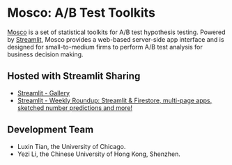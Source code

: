 # Mosco: A/B Test Toolkits 

[Mosco](https://share.streamlit.io/luxin-tian/mosco_ab_test/main/mosco/main_app.py) is a set of statistical toolkits for A/B test hypothesis testing. Powered by [Streamlit](https://streamlit.io), Mosco provides a web-based server-side app interface and is designed for small-to-medium firms to perform A/B test analysis for business decision making. 

## Hosted with Streamlit Sharing

- [Streamlit - Gallery](https://streamlit.io/gallery?type=apps&category=finance-business)
- [Streamlit - Weekly Roundup: Streamlit & Firestore, multi-page apps, sketched number predictions and more!](https://discuss.streamlit.io/t/weekly-roundup-streamlit-firestore-multi-page-apps-sketched-number-predictions-and-more/9474)

## Development Team

- Luxin Tian, the University of Chicago. 
- Yezi Li, the Chinese University of Hong Kong, Shenzhen. 
